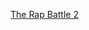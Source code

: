 ---
layout: post
wordpress_id: 1245
wordpress_url: http://noesbueno.com/archives/1245
date: '2011-09-02 11:01:25 -0500'
date_gmt: '2011-09-02 16:01:25 -0500'
body: |
  <p><a href="http://www.thehighdefinite.com/2011/09/the-rap-battle-2/">The Rap Battle 2</a></p>
---